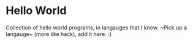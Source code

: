 # Hello World

Collection of hello world programs, in langauges that I know. ~Pick up a langauge~ (more like hack), add it here. :)
